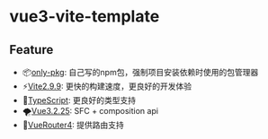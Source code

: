 # vue3-vite-template


## Feature
- 📦[only-pkg](https://www.npmjs.com/package/only-pkg): 自己写的npm包，强制项目安装依赖时使用的包管理器
- ⚡[Vite2.9.9](https://github.com/vitejs/vite): 更快的构建速度，更良好的开发体验
- 💪[TypeScript](https://github.com/microsoft/TypeScript): 更良好的类型支持
- 🌪️[Vue3.2.25](https://github.com/vuejs/): SFC + composition api
- 🌿[VueRouter4](https://github.com/vuejs/router): 提供路由支持
